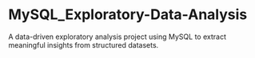 # MySQL_Exploratory-Data-Analysis
A data-driven exploratory analysis project using MySQL to extract meaningful insights from structured datasets.
